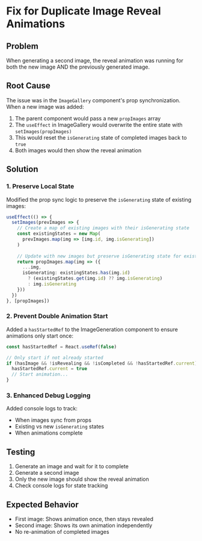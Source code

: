 # Fix for Duplicate Image Reveal Animations

## Problem
When generating a second image, the reveal animation was running for both the new image AND the previously generated image.

## Root Cause
The issue was in the `ImageGallery` component's prop synchronization. When a new image was added:

1. The parent component would pass a new `propImages` array
2. The `useEffect` in ImageGallery would overwrite the entire state with `setImages(propImages)`
3. This would reset the `isGenerating` state of completed images back to `true`
4. Both images would then show the reveal animation

## Solution

### 1. Preserve Local State
Modified the prop sync logic to preserve the `isGenerating` state of existing images:

```typescript
useEffect(() => {
  setImages(prevImages => {
    // Create a map of existing images with their isGenerating state
    const existingStates = new Map(
      prevImages.map(img => [img.id, img.isGenerating])
    )
    
    // Update with new images but preserve isGenerating state for existing ones
    return propImages.map(img => ({
      ...img,
      isGenerating: existingStates.has(img.id) 
        ? (existingStates.get(img.id) ?? img.isGenerating)
        : img.isGenerating
    }))
  })
}, [propImages])
```

### 2. Prevent Double Animation Start
Added a `hasStartedRef` to the ImageGeneration component to ensure animations only start once:

```typescript
const hasStartedRef = React.useRef(false)

// Only start if not already started
if (hasImage && !isRevealing && !isCompleted && !hasStartedRef.current) {
  hasStartedRef.current = true
  // Start animation...
}
```

### 3. Enhanced Debug Logging
Added console logs to track:
- When images sync from props
- Existing vs new `isGenerating` states
- When animations complete

## Testing
1. Generate an image and wait for it to complete
2. Generate a second image
3. Only the new image should show the reveal animation
4. Check console logs for state tracking

## Expected Behavior
- First image: Shows animation once, then stays revealed
- Second image: Shows its own animation independently
- No re-animation of completed images
